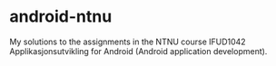 # android-ntnu
My solutions to the assignments in the NTNU course IFUD1042 Applikasjonsutvikling for Android (Android application development). 
